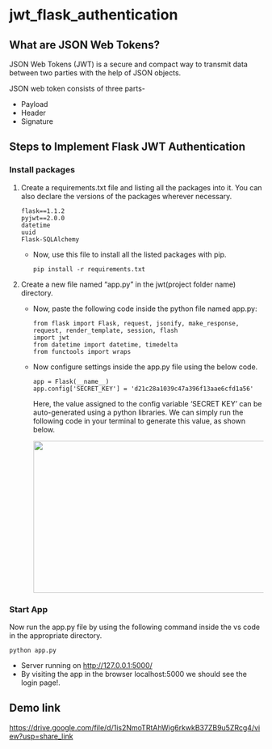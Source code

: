 # jwt_flask_authentication

## What are JSON Web Tokens?

JSON Web Tokens (JWT) is a secure and compact way to transmit data between two parties with the help of JSON objects.

JSON web token consists of three parts-

+ Payload
+ Header
+ Signature

## Steps to Implement Flask JWT Authentication

### Install packages


1. Create a requirements.txt file and listing all the packages into it. You can also declare the versions of the packages wherever necessary. 

      ```
      flask==1.1.2
      pyjwt==2.0.0
      datetime
      uuid
      Flask-SQLAlchemy

      ```
      + Now, use this file to install all the listed packages with pip.

        ``` pip install -r requirements.txt ```


2. Create a new file named “app.py” in the jwt(project folder name) directory.

      + Now, paste the following code inside the python file named app.py:
      
      
        ```
        from flask import Flask, request, jsonify, make_response, request, render_template, session, flash
        import jwt
        from datetime import datetime, timedelta
        from functools import wraps

        ```

      + Now configure settings inside the app.py file using the below code.
      

        ```
        app = Flask(__name__)
        app.config['SECRET_KEY'] = 'd21c28a1039c47a396f13aae6cfd1a56'

        ```

        Here, the value assigned to the config variable ‘SECRET KEY’ can be auto-generated using a python libraries. We can simply run the following code         in           your terminal to generate this value, as shown below.

         <img src="https://user-images.githubusercontent.com/70798723/214523611-933e3f45-2171-4572-8b76-c2af65aef7f7.png" width="580" height="300">
         
  ### Start App
  Now run the app.py file by using the following command inside the vs code in the appropriate directory.
  
  ``` python app.py ```
  
  + Server running on http://127.0.0.1:5000/
  + By visiting the app in the browser localhost:5000 we should see the login page!.

## Demo link
https://drive.google.com/file/d/1is2NmoTRtAhWig6rkwkB37ZB9u5ZRcg4/view?usp=share_link
